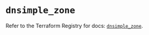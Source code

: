 # `dnsimple_zone`

Refer to the Terraform Registry for docs: [`dnsimple_zone`](https://registry.terraform.io/providers/dnsimple/dnsimple/1.4.0/docs/resources/zone).
